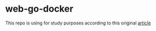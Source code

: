 # web-go-docker
This repo is using for study purposes
according to this original [article](https://semaphoreci.com/community/tutorials/how-to-deploy-a-go-web-application-with-docker)